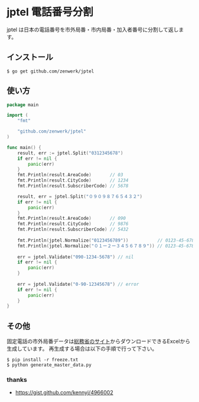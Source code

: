 # jptel 電話番号分割

jptel は日本の電話番号を市外局番・市内局番・加入者番号に分割して返します。

## インストール

```
$ go get github.com/zenwerk/jptel
```

## 使い方

```go
package main

import (
	"fmt"

	"github.com/zenwerk/jptel"
)

func main() {
	result, err := jptel.Split("0312345678")
	if err != nil {
		panic(err)
	}
	fmt.Println(result.AreaCode)       // 03
	fmt.Println(result.CityCode)       // 1234
	fmt.Println(result.SubscriberCode) // 5678

	result, err = jptel.Split("０９０９８７６５４３２")
	if err != nil {
		panic(err)
	}
	fmt.Println(result.AreaCode)       // 090
	fmt.Println(result.CityCode)       // 9876
	fmt.Println(result.SubscriberCode) // 5432
	
	fmt.Println(jptel.Normalize("0123456789"))           // 0123-45-6789
	fmt.Println(jptel.Normalize("０１ー２ー３４５６７８９")) // 0123-45-6789
	
	err = jptel.Validate("090-1234-5678") // nil
	if err != nil {
		panic(err)
	}
	
	err = jptel.Validate("0-90-12345678") // error
	if err != nil {
		panic(err)
	}
}
```

## その他
固定電話の市外局番データは[総務省のサイト](http://www.soumu.go.jp/main_sosiki/joho_tsusin/top/tel_number/number_shitei.html#kotei-denwa)からダウンロードできるExcelから生成しています。
再生成する場合は以下の手順で行って下さい。

```
$ pip install -r freeze.txt
$ python generate_master_data.py
```

### thanks
- https://gist.github.com/kennyj/4966002